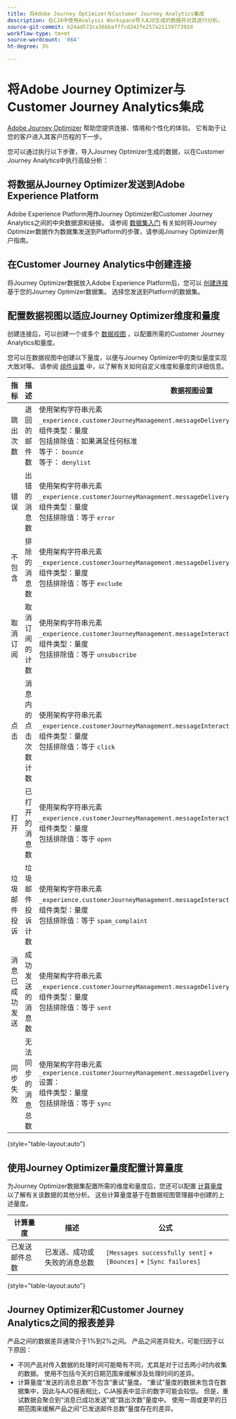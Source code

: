 ```yaml
---
title: 将Adobe Journey Optimizer与Customer Journey Analytics集成
description: 在CJA中使用Analysis Workspace导入AJO生成的数据并对其进行分析。
source-git-commit: b24ad572ca36bbafffcd242fe257a2113977392d
workflow-type: tm+mt
source-wordcount: '664'
ht-degree: 3%

---
```



# 将Adobe Journey Optimizer与Customer Journey Analytics集成

[Adobe Journey Optimizer](https://experienceleague.adobe.com/docs/journey-optimizer/using/get-started/get-started.html?lang=zh-Hans) 帮助您提供连接、情境和个性化的体验。 它有助于让您的客户进入其客户历程的下一步。

您可以通过执行以下步骤，导入Journey Optimizer生成的数据，以在Customer Journey Analytics中执行高级分析：

## 将数据从Journey Optimizer发送到Adobe Experience Platform

Adobe Experience Platform用作Journey Optimizer和Customer Journey Analytics之间的中央数据源和链接。 请参阅 [数据集入门](https://experienceleague.adobe.com/docs/journey-optimizer/using/data-management/datasets/get-started-datasets.html) 有关如何将Journey Optimizer数据作为数据集发送到Platform的步骤，请参阅Journey Optimizer用户指南。

## 在Customer Journey Analytics中创建连接

将Journey Optimizer数据放入Adobe Experience Platform后，您可以 [创建连接](/help/connections/create-connection.md) 基于您的Journey Optimizer数据集。 选择您发送到Platform的数据集。

## 配置数据视图以适应Journey Optimizer维度和量度

创建连接后，可以创建一个或多个 [数据视图](/help/data-views/create-dataview.md) ，以配置所需的Customer Journey Analytics和量度。

您可以在数据视图中创建以下量度，以便与Journey Optimizer中的类似量度实现大致对等。 请参阅 [组件设置](/help/data-views/component-settings/overview.md) 中，以了解有关如何自定义维度和量度的详细信息。

| 指标 | 描述 | 数据视图设置 |
| --- | --- | --- |
| 跳出次数 | 退回的邮件数 | 使用架构字符串元素 `_experience.customerJourneyManagement.messageDeliveryfeedback.feedbackStatus` 设置：<br>组件类型：量度<br>包括排除值：如果满足任何标准<br>等于： `bounce`<br>等于： `denylist` |
| 错误 | 出错的消息数 | 使用架构字符串元素 `_experience.customerJourneyManagement.messageDeliveryfeedback.feedbackStatus` 设置：<br>组件类型：量度<br>包括排除值：等于 `error` |
| 不包含 | 排除的消息数 | 使用架构字符串元素 `_experience.customerJourneyManagement.messageDeliveryfeedback.feedbackStatus` 设置：<br>组件类型：量度<br>包括排除值：等于 `exclude` |
| 取消订阅 | 取消订阅的计数 | 使用架构字符串元素 `_experience.customerJourneyManagement.messageInteraction.interactionType` 设置：<br>组件类型：量度<br>包括排除值：等于 `unsubscribe` |
| 点击 | 消息内的点击次数计数 | 使用架构字符串元素 `_experience.customerJourneyManagement.messageInteraction.interactionType` 设置：<br>组件类型：量度<br>包括排除值：等于 `click` |
| 打开 | 已打开的消息数 | 使用架构字符串元素 `_experience.customerJourneyManagement.messageInteraction.interactionType` 设置：<br>组件类型：量度<br>包括排除值：等于 `open` |
| 垃圾邮件投诉 | 垃圾邮件投诉计数 | 使用架构字符串元素 `_experience.customerJourneyManagement.messageInteraction.interactionType` 设置：<br>组件类型：量度<br>包括排除值：等于 `spam_complaint` |
| 消息已成功发送 | 成功发送的消息数 | 使用架构字符串元素 `_experience.customerJourneyManagement.messageDeliveryfeedback.feedbackStatus` 设置：<br>组件类型：量度<br>包括排除值：等于 `sent` |
| 同步失败 | 无法同步的消息总数 | 使用架构字符串元素 `_experience.customerJourneyManagement.messageDeliveryfeedback.messageFailure.category` 设置：<br>组件类型：量度<br>包括排除值：等于 `sync` |

{style=&quot;table-layout:auto&quot;}

## 使用Journey Optimizer量度配置计算量度

为Journey Optimizer数据集配置所需的维度和量度后，您还可以配置 [计算量度](/help/components/calc-metrics/calc-metr-overview.md) 以了解有关该数据的其他分析。 这些计算量度基于在数据视图管理器中创建的上述量度。

| 计算量度 | 描述 | 公式 |
| --- | --- | --- |
| 已发送邮件总数 | 已发送、成功或失败的消息总数 | `[Messages successfully sent]` + `[Bounces]` + `[Sync failures]` |

{style=&quot;table-layout:auto&quot;}

## Journey Optimizer和Customer Journey Analytics之间的报表差异

产品之间的数据差异通常介于1%到2%之间。 产品之间差异较大，可能归因于以下原因：

* 不同产品对传入数据的处理时间可能略有不同，尤其是对于过去两小时内收集的数据。 使用不包括今天的日期范围来缓解涉及处理时间的差异。
* 计算量度“发送的消息总数”不包含“重试”量度。 “重试”量度的数据未包含在数据集中，因此与AJO报表相比，CJA报表中显示的数字可能会较低。 但是，重试数据会聚合到“消息已成功发送”或“跳出次数”量度中。 使用一周或更早的日期范围来缓解产品之间“已发送邮件总数”量度存在的差异。
